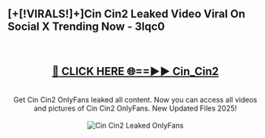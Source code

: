 <h2>[+[!VIRALS!]+]Cin Cin2 Leaked Video Viral On Social X Trending Now - 3lqc0</h2>
<br>
<div align="center">
<h2><a href="https://libra.edu.pl?Cin_Cin2" rel="nofollow">🔴 CLICK HERE 🌐==►► Cin_Cin2</a></h2>
<br>
Get Cin Cin2 OnlyFans leaked all content. Now you can access all videos and pictures of Cin Cin2 OnlyFans. New Updated Files 2025!
<br>
<br>
<a href="https://libra.edu.pl?Cin_Cin2" rel="nofollow" data-target="animated-image.originalLink"><img src="https://i.ibb.co.com/WyWwxjT/player-gif2.gif" alt="Cin Cin2 Leaked OnlyFans" style="max-width: 100%; display: inline-block;" data-target="animated-image.originalImage"></a>
</div>
<br>
